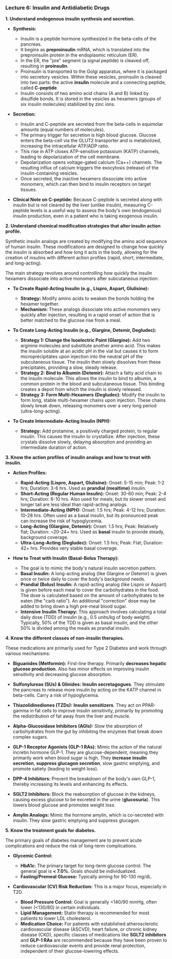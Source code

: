 ### Lecture 6: Insulin and Antidiabetic Drugs

**1. Understand endogenous insulin synthesis and secretion.**

*   **Synthesis:**
    *   Insulin is a peptide hormone synthesized in the beta-cells of the pancreas.
    *   It begins as **preproinsulin** mRNA, which is translated into the preproinsulin protein in the endoplasmic reticulum (ER).
    *   In the ER, the "pre" segment (a signal peptide) is cleaved off, resulting in **proinsulin**.
    *   Proinsulin is transported to the Golgi apparatus, where it is packaged into secretory vesicles. Within these vesicles, proinsulin is cleaved into two parts: the active **insulin** molecule and a connecting peptide, called **C-peptide**.
    *   Insulin consists of two amino acid chains (A and B) linked by disulfide bonds. It is stored in the vesicles as hexamers (groups of six insulin molecules) stabilized by zinc ions.

*   **Secretion:**
    *   Insulin and C-peptide are secreted from the beta-cells in equimolar amounts (equal numbers of molecules).
    *   The primary trigger for secretion is high blood glucose. Glucose enters the beta-cell via the GLUT2 transporter and is metabolized, increasing the intracellular ATP/ADP ratio.
    *   This rise in ATP closes ATP-sensitive potassium (KATP) channels, leading to depolarization of the cell membrane.
    *   Depolarization opens voltage-gated calcium (Ca++) channels. The resulting influx of calcium triggers the exocytosis (release) of the insulin-containing vesicles.
    *   Once secreted, the inactive hexamers dissociate into active monomers, which can then bind to insulin receptors on target tissues.

*   **Clinical Note on C-peptide:** Because C-peptide is secreted along with insulin but is not cleared by the liver (unlike insulin), measuring C-peptide levels is a useful way to assess the body's own (endogenous) insulin production, even in a patient who is taking exogenous insulin.

**2. Understand chemical modification strategies that alter insulin action profile.**

Synthetic insulin analogs are created by modifying the amino acid sequence of human insulin. These modifications are designed to change how quickly the insulin is absorbed and how long it acts in the body, allowing for the creation of insulins with different action profiles (rapid, short, intermediate, and long-acting).

The main strategy revolves around controlling how quickly the insulin hexamers dissociate into active monomers after subcutaneous injection:

*   **To Create Rapid-Acting Insulin (e.g., Lispro, Aspart, Glulisine):**
    *   **Strategy:** Modify amino acids to weaken the bonds holding the hexamer together.
    *   **Mechanism:** These analogs dissociate into active monomers very quickly after injection, resulting in a rapid onset of action that is better matched to the glucose rise from a meal.

*   **To Create Long-Acting Insulin (e.g., Glargine, Detemir, Degludec):**
    *   **Strategy 1: Change the Isoelectric Point (Glargine):** Add two arginine molecules and substitute another amino acid. This makes the insulin soluble at an acidic pH in the vial but causes it to form microprecipitates upon injection into the neutral pH of the subcutaneous tissue. The insulin then slowly dissolves from these precipitates, providing a slow, steady release.
    *   **Strategy 2: Bind to Albumin (Detemir):** Attach a fatty acid chain to the insulin molecule. This allows the insulin to bind to albumin, a common protein in the blood and subcutaneous tissue. This binding creates a depot from which the insulin is slowly released.
    *   **Strategy 3: Form Multi-Hexamers (Degludec):** Modify the insulin to form long, stable multi-hexamer chains upon injection. These chains slowly break down, releasing monomers over a very long period (ultra-long-acting).

*   **To Create Intermediate-Acting Insulin (NPH):**
    *   **Strategy:** Add protamine, a positively charged protein, to regular insulin. This causes the insulin to crystallize. After injection, these crystals dissolve slowly, delaying absorption and providing an intermediate duration of action.

**3. Know the action profiles of insulin analogs and how to treat with insulin.**

*   **Action Profiles:**
    *   **Rapid-Acting (Lispro, Aspart, Glulisine):** Onset: 5-15 min; Peak: 1-2 hrs; Duration: 3-6 hrs. Used as **prandial (mealtime)** insulin.
    *   **Short-Acting (Regular Human Insulin):** Onset: 30-60 min; Peak: 2-4 hrs; Duration: 6-10 hrs. Also used for meals, but its slower onset and longer tail are less ideal than rapid-acting analogs.
    *   **Intermediate-Acting (NPH):** Onset: 1.5 hrs; Peak: 4-12 hrs; Duration: 10-28 hrs. Often used as a basal insulin, but its pronounced peak can increase the risk of hypoglycemia.
    *   **Long-Acting (Glargine, Detemir):** Onset: 1.5 hrs; Peak: Relatively flat; Duration: ~20-24+ hrs. Used as **basal** insulin to provide steady, background coverage.
    *   **Ultra-Long-Acting (Degludec):** Onset: 1.5 hrs; Peak: Flat; Duration: 42+ hrs. Provides very stable basal coverage.

*   **How to Treat with Insulin (Basal-Bolus Therapy):**
    *   The goal is to mimic the body's natural insulin secretion pattern.
    *   **Basal Insulin:** A long-acting analog (like Glargine or Detemir) is given once or twice daily to cover the body's background needs.
    *   **Prandial (Bolus) Insulin:** A rapid-acting analog (like Lispro or Aspart) is given before each meal to cover the carbohydrates in the food. The dose is calculated based on the amount of carbohydrates to be eaten (the "carb ratio"). An additional "correction" dose may be added to bring down a high pre-meal blood sugar.
    *   **Intensive Insulin Therapy:** This approach involves calculating a total daily dose (TDD) of insulin (e.g., 0.5 units/kg of body weight). Typically, 50% of the TDD is given as basal insulin, and the other 50% is divided among the meals as prandial insulin.

**4. Know the different classes of non-insulin therapies.**

These medications are primarily used for Type 2 Diabetes and work through various mechanisms:

*   **Biguanides (Metformin):** First-line therapy. Primarily **decreases hepatic glucose production**. Also has minor effects on improving insulin sensitivity and decreasing glucose absorption.

*   **Sulfonylureas (SUs) & Glinides:** **Insulin secretagogues**. They stimulate the pancreas to release more insulin by acting on the KATP channel in beta-cells. Carry a risk of hypoglycemia.

*   **Thiazolidinediones (TZDs):** **Insulin sensitizers**. They act on PPAR-gamma in fat cells to improve insulin sensitivity, primarily by promoting the redistribution of fat away from the liver and muscle.

*   **Alpha-Glucosidase Inhibitors (AGIs):** Slow the absorption of carbohydrates from the gut by inhibiting the enzymes that break down complex sugars.

*   **GLP-1 Receptor Agonists (GLP-1 RAs):** Mimic the action of the natural incretin hormone GLP-1. They are glucose-dependent, meaning they primarily work when blood sugar is high. They **increase insulin secretion**, **suppress glucagon secretion**, slow gastric emptying, and promote satiety (leading to weight loss).

*   **DPP-4 Inhibitors:** Prevent the breakdown of the body's own GLP-1, thereby increasing its levels and enhancing its effects.

*   **SGLT2 Inhibitors:** Block the reabsorption of glucose in the kidneys, causing excess glucose to be excreted in the urine (**glucosuria**). This lowers blood glucose and promotes weight loss.

*   **Amylin Analogs:** Mimic the hormone amylin, which is co-secreted with insulin. They slow gastric emptying and suppress glucagon.

**5. Know the treatment goals for diabetes.**

The primary goals of diabetes management are to prevent acute complications and reduce the risk of long-term complications.

*   **Glycemic Control:**
    *   **HbA1c:** The primary target for long-term glucose control. The general goal is **< 7.0%**. Goals should be individualized.
    *   **Fasting/Premeal Glucose:** Typically aiming for 90-130 mg/dL.

*   **Cardiovascular (CV) Risk Reduction:** This is a major focus, especially in T2D.
    *   **Blood Pressure Control:** Goal is generally <140/90 mmHg, often lower (<130/80) in certain individuals.
    *   **Lipid Management:** Statin therapy is recommended for most patients to lower LDL cholesterol.
    *   **Medication Choice:** For patients with established atherosclerotic cardiovascular disease (ASCVD), heart failure, or chronic kidney disease (CKD), specific classes of medications like **SGLT2 inhibitors** and **GLP-1 RAs** are recommended because they have been proven to reduce cardiovascular events and provide renal protection, independent of their glucose-lowering effects.
